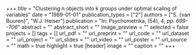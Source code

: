 +++
title = "Clustering n objects into k groups under optimal scaling of variables"
date = "1989-01-01"
publication_types = ["2"]
authors = ["S. {van Buuren}", "W.J. Heiser"]
publication = "In: Psychometrika, (54), 4, _pp. 699--706_"
abstract = ""
abstract_short = ""
image_preview = ""
selected = false
projects = []
tags = []
url_pdf = ""
url_preprint = ""
url_code = ""
url_dataset = ""
url_project = ""
url_slides = ""
url_video = ""
url_poster = ""
url_source = ""
math = true
highlight = true
[header]
image = ""
caption = ""
+++
